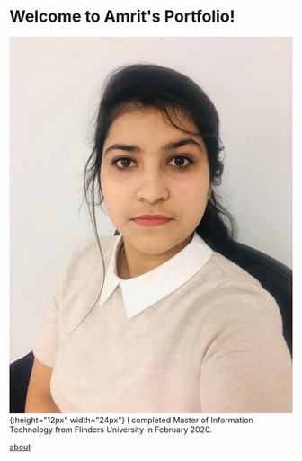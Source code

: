 # Welcome to Amrit's Portfolio!

![](Images/WhatsApp%20Image%202020-11-29%20at%205.15.08%20PM.jpeg){:height="12px" width="24px"} 
I completed Master of Information Technology from Flinders University in February 2020. 



[about](wiki/home)




